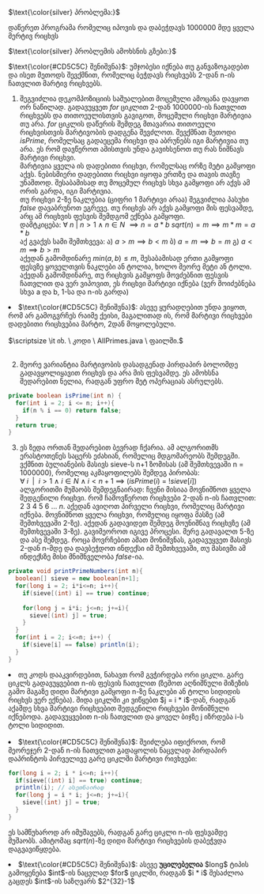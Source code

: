 $\text{\color{silver} პრობლემა:}$

დაწერეთ პროგრამა რომელიც იპოვის და დაბეჭდავს 1000000 მდე ყველა მერტივ რიცხვს


$\text{\color{silver} პრობლემის ამოხსნის გზები:}$

$\text{\color{#CD5C5C}  შენიშვნა}$: უმჯობესი იქნება თუ განვაზოგადებთ და ისეთ მეთოდს შევქმნით, რომელიც ბეჭდავს რიცხვებს 2-დან n-ის ჩათვლით მარტივ რიცხვებს.

1. შეგვიძლია დეკომპოზიციის საშუალებით მოცემული ამოცანა დავყოთ ორ ნაწილად. გადავუყვეთ $for$ ციკლით 2-დან 1000000-ის ჩათვლით რიცხვებს და თითოეულისთვის გავიგოთ, მოცემული რიცხვი მარტივია თუ არა. $for$ ციკლის დაწერის შემდეგ მთავარია თითოეული რიცხვისთვის მარტივობის დადგენა შევძლოთ. შევქმნათ მეთოდი $isPrime$, რომელსაც გადაეცემა რიცხვი და აბრუნებს იგი მარტივია თუ არა. ეს რომ დავწეროთ ამისთვის უნდა გავიხსენოთ თუ რას ნიშნავს მარტივი რიცხვი. <br>
მარტივია ყველა ის დადებითი რიცხვი, რომელსაც ორზე მეტი გამყოფი აქვს. ნებისმიერი დადებითი რიცხვი იყოფა ერთზე და თავის თავზე უნაშთოდ. შესაბამისად თუ მოცემულ რიცხვს სხვა გამყოფი არ აქვს ამ ორის გარდა, იგი მარტივია. <br> 
თუ რიცხვი 2-ზე ნაკლებია (ციფრი 1 მარტივი არაა) შეგვიძლია პასუხი $false$ დავაბრუნოთ ეგრევე. თუ რიცხვს არ აქვს გამყოფი მის ფესვამდე, არც ამ რიცხვის ფესვის შემდგომ ექნება გამყოფი.<br>
დამტკიცება:
$\forall \ n \ |\ n > 1\ \land \ n \in N \ \implies n = a * b$
$sqrt(n) = m \implies m * m = a * b$<br>
აქ გვაქვს სამი შემთხვევა:
ა) $a > m \implies b < m$
ბ) $a = m \implies b = m$
გ) $a < m \implies b > m$ <br>
აქედან გამომდინარე $min(a, b) \le m$,  შესაბამისად ერთი გამყოფი ფესვზე ყოველთვის ნაკლები ან ტოლია, ხოლო მეორე მეტი ან ტოლი. აქედან გამომდინარე, თუ რიცხვის გამყოფს მოვძებნით ფესვის ჩათვლით და ვერ ვიპოვით, ეს რიცხვი მარტივი იქნება (ვერ მოიძებნება სხვა a და b, 1-სა და n-ის გარდა) <br>
<li>
$\text{\color{#CD5C5C}  შენიშვნა}$: ასევე ყურადღებით უნდა ვიყოთ, რომ არ გამოგვრჩეს რაიმე ქეისი, მაგალითად ის, რომ მარტივი რიცხვები დადებითი რიცხვებია მარტო, 2დან მოყოლებული.
</li> <br>
$\scriptsize \it იხ. \ კოდი \ AllPrimes.java \ ფაილში.$ 
<br>
<br>

2. მეორე ვარიანტია მარტივობის დასადგენად პირდაპირ ბოლომდე გადავყოლიყავით რიცხვს და არა მის ფესვამდე. ეს ამოხსნა შედარებით ნელია, რადგან უფრო მეტ ოპერაციას ასრულებს.

```Java
private boolean isPrime(int n) {
  for(int i = 2; i <= n; i++){
    if(n % i == 0) return false; 
  }
  return true;
}
```

3. ეს ზედა ორთან შედარებით ბევრად ჩქარია. ამ ალგორითმს ერასტოთენეს საცერს ეძახიან, რომელიც მდგომარეობს შემდეგში. ვქმნით ბულიანების მასივს sieve-ს n+1 ზომისას (ამ შემთხვევაში n = 1000000), რომელიც აკმაყოფილებს შემდეგ პირობას: <br>
$\forall \  i \ \ | \ \ i > 1 \ \land \ i \in N \ \land \ i < n+1 \ \implies \ (isPrime(i)\ =\ !sieve[i])$ <br>
ალგორითმი მუშაობს შემდეგნაირად: 
ჩვენი მისიაა მოვნიშნოთ ყველა შედგენილი რიცხვი. რომ ჩამოვწეროთ რიცხვები 2-დან n-ის ჩათვლით: $2\ 3\ 4\ 5\ 6\ \dots \ n$. აქედან ავიღოთ პირველი რიცხვი, რომელიც მარტივი იქნება. მოვნიშნოთ ყველა რიცხვი, რომელიც იყოფა მასზე (ამ შემთხვევაში 2-ზე). აქედან გადავიდეთ შემდეგ მოუნიშნავ რიცხვზე (ამ შემთხვევაში 3-ზე). გავიმეოროთ იგივე პროცესი. მერე გადავალთ 5-ზე და ასე შემდეგ. როცა მოვრჩებით ამათ მონიშვნას, გადავუყვეთ მასივს 2-დან n-მდე და დავბეჭდოთ ინდექსი იმ შემთხვევაში, თუ მასივში ამ ინდექსზე მისი მნიშნველობა $false$-ია.

```Java
private void printPrimeNumbers(int n){
  boolean[] sieve = new boolean[n+1];
  for(long i = 2; i*i<=n; i++){
    if(sieve[(int) i] == true) continue;
    
    for(long j = i*i; j<=n; j+=i){
      sieve[(int) j] = true;
    }
  }
  for(int i = 2; i<=n; i++) {
    if(sieve[i] == false) println(i);
  }
}
```
<li> 
თუ კოდს დააკვირდებით, ნახავთ რომ გვჭირდება ორი ციკლი. გარე ციკლს გადავუყვებით n-ის ფესვის ჩათვლით (ზემოთ აღნიშნული მიზეზის გამო მაგაზე დიდი მარტივი გამყოფი n-ზე ნაკლები ან ტოლი სიდიდის რიცხვს ვერ ექნება). შიდა ციკლში კი ვიწყებთ $j = i * i$-დან, რადგან აქამდე სხვა მარტივი რიცხვებით შედგენილი რიცხვები მონიშნული იქნებოდა. გადავუყვებით n-ის ჩათვლით და ყოველ ბიჯზე j იზრდება i-ს ტოლი სიდიდით.
</li>
<br>
<li> 
$\text{\color{#CD5C5C}  შენიშვნა}$: შეიძლება იფიქროთ, რომ მეორეჯერ 2-დან n-ის ჩათვლით გადაყოლის ნაცვლად პირდაპირ დაპრინტოს პირველივე გარე ციკლში მარტივი რივხვები:
</li> 

```Java
for(long i = 2; i * i<=n; i++){
  if(sieve[(int) i] == true) continue;
  println(i); // ასეთნაირად
  for(long j = i * i; j<=n; j+=i){
    sieve[(int) j] = true;
  }
}
```

ეს სამწუხაროდ არ იმუშავებს, რადგან გარე ციკლი n-ის ფესვამდე მუშაობს. ამიტომაც $sqrt(n)$-ზე დიდი მარტივი რიცხვების დაბეჭვდა დაგვავიწყდება. <br>
<li>
$\text{\color{#CD5C5C}  შენიშვნა}$: ასევე <strong>უცილებელია</strong> $long$ ტიპის გამოყენება $int$-ის ნაცვლად $for$ ციკლში, რადგან $i * i$ შესაძლოა გაცდეს $int$-ის საზღვარს $2^{32}-1$
</li> 